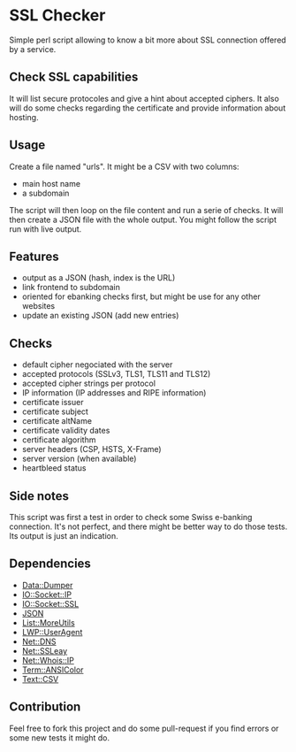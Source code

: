 # SSL Checker

Simple perl script allowing to know a bit more about
SSL connection offered by a service.

## Check SSL capabilities
It will list secure protocoles and give a hint about accepted
ciphers. It also will do some checks regarding the certificate and
provide information about hosting.

## Usage
Create a file named "urls". It might be a CSV with two columns:
* main host name
* a subdomain

The script will then loop on the file content and run a serie of checks.
It will then create a JSON file with the whole output. You might follow the
script run with live output.

## Features
* output as a JSON (hash, index is the URL)
* link frontend to subdomain
* oriented for ebanking checks first, but might be use for any other websites
* update an existing JSON (add new entries)

## Checks
* default cipher negociated with the server
* accepted protocols (SSLv3, TLS1, TLS11 and TLS12)
* accepted cipher strings per protocol
* IP information (IP addresses and RIPE information)
* certificate issuer
* certificate subject
* certificate altName
* certificate validity dates
* certificate algorithm
* server headers (CSP, HSTS, X-Frame)
* server version (when available)
* heartbleed status

## Side notes
This script was first a test in order to check some Swiss e-banking connection.
It's not perfect, and there might be better way to do those tests. Its output is
just an indication.

## Dependencies
* [Data::Dumper](http://search.cpan.org/~smueller/Data-Dumper-2.154/Dumper.pm)
* [IO::Socket::IP](http://search.cpan.org/~pevans/IO-Socket-IP-0.34/lib/IO/Socket/IP.pm)
* [IO::Socket::SSL](http://search.cpan.org/~sullr/IO-Socket-SSL-2.008/lib/IO/Socket/SSL.pod)
* [JSON](http://search.cpan.org/~makamaka/JSON-2.90/lib/JSON.pm)
* [List::MoreUtils](http://search.cpan.org/~rehsack/List-MoreUtils-0.401/lib/List/MoreUtils.pm)
* [LWP::UserAgent](http://search.cpan.org/~mschilli/libwww-perl-6.08/lib/LWP/UserAgent.pm)
* [Net::DNS](http://search.cpan.org/~nlnetlabs/Net-DNS-0.81/lib/Net/DNS.pm)
* [Net::SSLeay](http://search.cpan.org/~mikem/Net-SSLeay-1.66/lib/Net/SSLeay.pod)
* [Net::Whois::IP](http://search.cpan.org/~bschmitz/Net-Whois-IP-1.15/IP.pm)
* [Term::ANSIColor](http://search.cpan.org/~rra/Term-ANSIColor-4.03/lib/Term/ANSIColor.pm)
* [Text::CSV](http://search.cpan.org/~makamaka/Text-CSV-1.32/lib/Text/CSV.pm)


## Contribution
Feel free to fork this project and do some pull-request if you find errors or
some new tests it might do.
